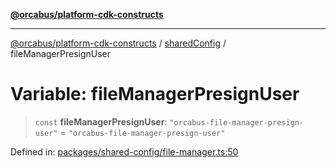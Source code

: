 [**@orcabus/platform-cdk-constructs**](../../../../README.md)

***

[@orcabus/platform-cdk-constructs](../../../../README.md) / [sharedConfig](../README.md) / fileManagerPresignUser

# Variable: fileManagerPresignUser

> `const` **fileManagerPresignUser**: `"orcabus-file-manager-presign-user"` = `"orcabus-file-manager-presign-user"`

Defined in: [packages/shared-config/file-manager.ts:50](https://github.com/OrcaBus/platform-cdk-constructs/blob/main/packages/shared-config/file-manager.ts#L50)
